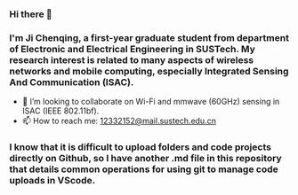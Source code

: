### Hi there 👋
### I'm Ji Chenqing, a first-year graduate student from department of Electronic and Electrical Engineering in SUSTech. My research interest is related to many aspects of wireless networks and mobile computing, especially Integrated Sensing And Communication (ISAC).

- 👯 I’m looking to collaborate on Wi-Fi and mmwave (60GHz) sensing in ISAC (IEEE 802.11bf).
- 📫 How to reach me: 12332152@mail.sustech.edu.cn

### I know that it is difficult to upload folders and code projects directly on Github, so I have another .md file in this repository that details common operations for using git to manage code uploads in VScode.

